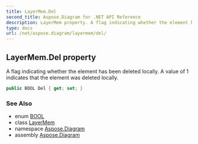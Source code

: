 ```yaml
---
title: LayerMem.Del
second_title: Aspose.Diagram for .NET API Reference
description: LayerMem property. A flag indicating whether the element has been deleted locally. A value of 1 indicates that the element was deleted locally
type: docs
url: /net/aspose.diagram/layermem/del/
---
```

## LayerMem.Del property

A flag indicating whether the element has been deleted locally. A value of 1 indicates that the element was deleted locally.

```csharp
public BOOL Del { get; set; }
```

### See Also

* enum [BOOL](../../bool/)
* class [LayerMem](../)
* namespace [Aspose.Diagram](../../layermem/)
* assembly [Aspose.Diagram](../../../)


